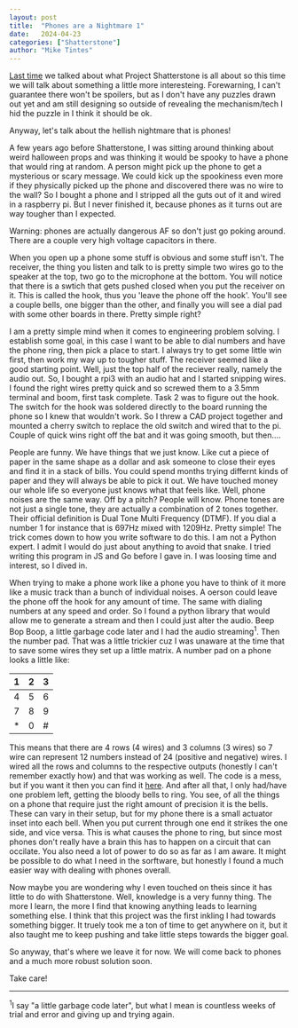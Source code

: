 ```yaml
---
layout: post
title:  "Phones are a Nightmare 1" 
date:   2024-04-23
categories: ["Shatterstone"]
author: "Mike Tintes"
---
```


[Last time](https://anmtblog.com/shatterstone/2024/04/07/Shatterstone1.html) we talked about what Project Shatterstone is all about so this time we will talk about something a little more interesteing. Forewarning, I can't guarantee there won't be spoilers, but as I don't have any puzzles drawn out yet and am still designing so outside of revealing the mechanism/tech I hid the puzzle in I think it should be ok. 

Anyway, let's talk about the hellish nightmare that is phones!

A few years ago before Shatterstone, I was sitting around thinking about weird halloween props and was thinking it would be spooky to have a phone that would ring at random. A person might pick up the phone to get a mysterious or scary message. We could kick up the spookiness even more if they physically picked up the phone and discovered there was no wire to the wall? So I bought a phone and I stripped all the guts out of it and wired in a raspberry pi. But I never finished it, because phones as it turns out are way tougher than I expected.

Warning: phones are actually dangerous AF so don't just go poking around. There are a couple very high voltage capacitors in there.

When you open up a phone some stuff is obvious and some stuff isn't. The receiver, the thing you listen and talk to is pretty simple two wires go to the speaker at the top, two go to the microphone at the bottom. You will notice that there is a swtich that gets pushed closed when you put the receiver on it. This is called the hook, thus you 'leave the phone off the hook'. You'll see a couple bells, one bigger than the other, and finally you will see a dial pad with some other boards in there. Pretty simple right?

I am a pretty simple mind when it comes to engineering problem solving. I establish some goal, in this case I want to be able to dial numbers and have the phone ring, then pick a place to start. I always try to get some little win first, then work my way up to tougher stuff. The receiver seemed like a good starting point. Well, just the top half of the reciever really, namely the audio out. So, I bought a rpi3 with an audio hat and I started snipping wires. I found the right wires pretty quick and so screwed them to a 3.5mm terminal and boom, first task complete. Task 2 was to figure out the hook. The switch for the hook was soldered directly to the board running the phone so I knew that wouldn't work. So I threw a CAD project together and mounted a cherry switch to replace the old switch and wired that to the pi. Couple of quick wins right off the bat and it was going smooth, but then....

People are funny. We have things that we just know. Like cut a piece of paper in the same shape as a dollar and ask someone to close their eyes and find it in a stack of bills. You could spend months trying differnt kinds of paper and they will always be able to pick it out. We have touched money our whole life so everyone just knows what that feels like. Well, phone noises are the same way. Off by a pitch? People will know. Phone tones are not just a single tone, they are actually a combination of 2 tones together. Their official definition is Dual Tone Multi Frequency (DTMF). If you dial a number 1 for instance that is 697Hz mixed with 1209Hz. Pretty simple! The trick comes down to how you write software to do this. I am not a Python expert. I admit I would do just about anything to avoid that snake. I tried writing this program in JS and Go before I gave in. I was loosing time and interest, so I dived in.

When trying to make a phone work like a phone you have to think of it more like a music track than a bunch of individual noises. A oerson could leave the phone off the hook for any amount of time. The same with dialing numbers at any speed and order. So I found a python library that would allow me to generate a stream and then I could just alter the audio. Beep Bop Boop, a little garbage code later and I had the audio streaming<sup>1</sup>. Then the number pad. That was a little trickier cuz I was unaware at the time that to save some wires they set up a little matrix. A number pad on a phone looks a little like:

|1|2|3|
|-|-|-|
|4|5|6|
|7|8|9|
|*|0|#|

This means that there are 4 rows (4 wires) and 3 columns (3 wires) so 7 wire can represent 12 numbers instead of 24 (positive and negative) wires. I wired all the rows and columns to the respective outputs (honestly I can't remember exactly how) and that was working as well. The code is a mess, but if you want it then you can find it [here](https://github.com/mtintes/phone/blob/master/phone_run.py). And after all that, I only had/have one problem left, getting the bloody bells to ring. You see, of all the things on a phone that require just the right amount of precision it is the bells. These can vary in their setup, but for my phone there is a small actuator inset into each bell. When you put current through one end it strikes the one side, and vice versa. This is what causes the phone to ring, but since most phones don't really have a brain this has to happen on a circuit that can occilate. You also need a lot of power to do so as far as I am aware. It might be possible to do what I need in the sorftware, but honestly I found a much easier way with dealing with phones overall. 

Now maybe you are wondering why I even touched on theis since it has little to do with Shatterstone. Well, knowledge is a very funny thing. The more I learn, the more I find that knowing anything leads to learning something else. I think that this project was the first inkling I had towards something bigger. It truely took me a ton of time to get anywhere on it, but it also taught me to keep pushing and take little steps towards the bigger goal.

So anyway, that's where we leave it for now. We will come back to phones and a much more robust solution soon.

Take care!

---

<sup>1</sup>I say "a little garbage code later", but what I mean is countless weeks of trial and error and giving up and trying again.
